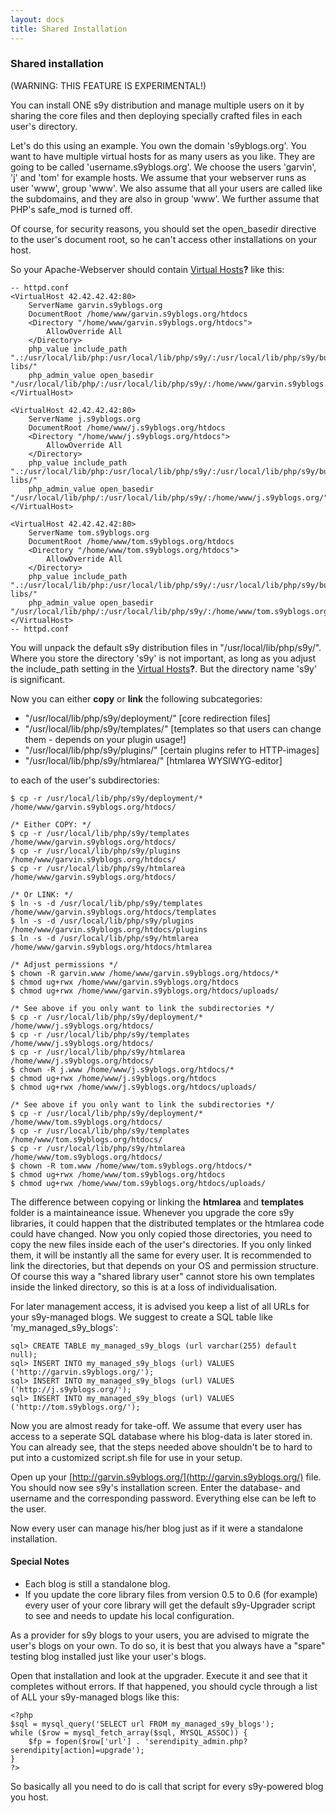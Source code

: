 ```yaml
---
layout: docs
title: Shared Installation
---
```


### Shared installation

(WARNING: THIS FEATURE IS EXPERIMENTAL!)

You can install ONE s9y distribution and manage multiple users on it by sharing the core files and then deploying specially crafted files in each user's directory.

Let's do this using an example. You own the domain 's9yblogs.org'. You want to have multiple virtual hosts for as many users as you like. They are going to be called 'username.s9yblogs.org'. We choose the users 'garvin', 'j' and 'tom' for example hosts. We assume that your webserver runs as user 'www', group 'www'. We also assume that all your users are called like the subdomains, and they are also in group 'www'. We further assume that PHP's safe\_mod is turned off.

Of course, for security reasons, you should set the open\_basedir directive to the user's document root, so he can't access other installations on your host.

So your Apache-Webserver should contain [Virtual Hosts](/index.php?cmd=newdoc&newdocname=Virtual+Hosts&node=35&refnode=41)**?** like this:

    -- httpd.conf
    <VirtualHost 42.42.42.42:80>
        ServerName garvin.s9yblogs.org
        DocumentRoot /home/www/garvin.s9yblogs.org/htdocs
        <Directory "/home/www/garvin.s9yblogs.org/htdocs">
            AllowOverride All
        </Directory>
        php_value include_path ".:/usr/local/lib/php:/usr/local/lib/php/s9y/:/usr/local/lib/php/s9y/bundled-libs/"
        php_admin_value open_basedir "/usr/local/lib/php/:/usr/local/lib/php/s9y/:/home/www/garvin.s9yblogs.org/"
    </VirtualHost>

    <VirtualHost 42.42.42.42:80>
        ServerName j.s9yblogs.org
        DocumentRoot /home/www/j.s9yblogs.org/htdocs
        <Directory "/home/www/j.s9yblogs.org/htdocs">
            AllowOverride All
        </Directory>
        php_value include_path ".:/usr/local/lib/php:/usr/local/lib/php/s9y/:/usr/local/lib/php/s9y/bundled-libs/"
        php_admin_value open_basedir "/usr/local/lib/php/:/usr/local/lib/php/s9y/:/home/www/j.s9yblogs.org/"
    </VirtualHost>

    <VirtualHost 42.42.42.42:80>
        ServerName tom.s9yblogs.org
        DocumentRoot /home/www/tom.s9yblogs.org/htdocs
        <Directory "/home/www/tom.s9yblogs.org/htdocs">
            AllowOverride All
        </Directory>
        php_value include_path ".:/usr/local/lib/php:/usr/local/lib/php/s9y/:/usr/local/lib/php/s9y/bundled-libs/"
        php_admin_value open_basedir "/usr/local/lib/php/:/usr/local/lib/php/s9y/:/home/www/tom.s9yblogs.org/"
    </VirtualHost>
    -- httpd.conf

You will unpack the default s9y distribution files in "/usr/local/lib/php/s9y/". Where you store the directory 's9y' is not important, as long as you adjust the include\_path setting in the [Virtual Hosts](/index.php?cmd=newdoc&newdocname=Virtual+Hosts&node=35&refnode=41)**?**. But the directory name 's9y' is significant.

Now you can either **copy** or **link** the following subcategories:

* "/usr/local/lib/php/s9y/deployment/" [core redirection files]
* "/usr/local/lib/php/s9y/templates/" [templates so that users can change them - depends on your plugin usage!]
* "/usr/local/lib/php/s9y/plugins/" [certain plugins refer to HTTP-images]
* "/usr/local/lib/php/s9y/htmlarea/" [htmlarea WYSIWYG-editor]

to each of the user's subdirectories:

    $ cp -r /usr/local/lib/php/s9y/deployment/* /home/www/garvin.s9yblogs.org/htdocs/

    /* Either COPY: */
    $ cp -r /usr/local/lib/php/s9y/templates /home/www/garvin.s9yblogs.org/htdocs/
    $ cp -r /usr/local/lib/php/s9y/plugins /home/www/garvin.s9yblogs.org/htdocs/
    $ cp -r /usr/local/lib/php/s9y/htmlarea /home/www/garvin.s9yblogs.org/htdocs/

    /* Or LINK: */
    $ ln -s -d /usr/local/lib/php/s9y/templates /home/www/garvin.s9yblogs.org/htdocs/templates
    $ ln -s -d /usr/local/lib/php/s9y/plugins /home/www/garvin.s9yblogs.org/htdocs/plugins
    $ ln -s -d /usr/local/lib/php/s9y/htmlarea /home/www/garvin.s9yblogs.org/htdocs/htmlarea

    /* Adjust permissions */
    $ chown -R garvin.www /home/www/garvin.s9yblogs.org/htdocs/*
    $ chmod ug+rwx /home/www/garvin.s9yblogs.org/htdocs
    $ chmod ug+rwx /home/www/garvin.s9yblogs.org/htdocs/uploads/

    /* See above if you only want to link the subdirectories */
    $ cp -r /usr/local/lib/php/s9y/deployment/* /home/www/j.s9yblogs.org/htdocs/
    $ cp -r /usr/local/lib/php/s9y/templates /home/www/j.s9yblogs.org/htdocs/
    $ cp -r /usr/local/lib/php/s9y/htmlarea /home/www/j.s9yblogs.org/htdocs/
    $ chown -R j.www /home/www/j.s9yblogs.org/htdocs/*
    $ chmod ug+rwx /home/www/j.s9yblogs.org/htdocs
    $ chmod ug+rwx /home/www/j.s9yblogs.org/htdocs/uploads/

    /* See above if you only want to link the subdirectories */
    $ cp -r /usr/local/lib/php/s9y/deployment/* /home/www/tom.s9yblogs.org/htdocs/
    $ cp -r /usr/local/lib/php/s9y/templates /home/www/tom.s9yblogs.org/htdocs/
    $ cp -r /usr/local/lib/php/s9y/htmlarea /home/www/tom.s9yblogs.org/htdocs/
    $ chown -R tom.www /home/www/tom.s9yblogs.org/htdocs/*
    $ chmod ug+rwx /home/www/tom.s9yblogs.org/htdocs
    $ chmod ug+rwx /home/www/tom.s9yblogs.org/htdocs/uploads/

The difference between copying or linking the **htmlarea** and **templates** folder is a maintaineance issue. Whenever you upgrade the core s9y libraries, it could happen that the distributed templates or the htmlarea code could have changed. Now you only copied those directories, you need to copy the new files inside each of the user's directories. If you only linked them, it will be instantly all the same for every user. It is recommended to link the directories, but that depends on your OS and permission structure. Of course this way a "shared library user" cannot store his own templates inside the linked directory, so this is at a loss of individualisation.

For later management access, it is advised you keep a list of all URLs for your s9y-managed blogs. We suggest to create a SQL table like 'my\_managed\_s9y\_blogs':

    sql> CREATE TABLE my_managed_s9y_blogs (url varchar(255) default null);
    sql> INSERT INTO my_managed_s9y_blogs (url) VALUES ('http://garvin.s9yblogs.org/');
    sql> INSERT INTO my_managed_s9y_blogs (url) VALUES ('http://j.s9yblogs.org/');
    sql> INSERT INTO my_managed_s9y_blogs (url) VALUES ('http://tom.s9yblogs.org/');

Now you are almost ready for take-off. We assume that every user has access to a seperate SQL database where his blog-data is later stored in. You can already see, that the steps needed above shouldn't be to hard to put into a customized script.sh file for use in your setup.

Open up your [http://garvin.s9yblogs.org/](http://garvin.s9yblogs.org/) file. You should now see s9y's installation screen. Enter the database- and username and the corresponding password. Everything else can be left to the user.

Now every user can manage his/her blog just as if it were a standalone installation.

#### Special Notes

* Each blog is still a standalone blog.
* If you update the core library files from version 0.5 to 0.6 (for example) every user of your core library will get the default s9y-Upgrader script to see and needs to update his local configuration.

As a provider for s9y blogs to your users, you are advised to migrate the user's blogs on your own. To do so, it is best that you always have a "spare" testing blog installed just like your user's blogs.

Open that installation and look at the upgrader. Execute it and see that it completes without errors. If that happened, you should cycle through a list of ALL your s9y-managed blogs like this:

    <?php
    $sql = mysql_query('SELECT url FROM my_managed_s9y_blogs');
    while ($row = mysql_fetch_array($sql, MYSQL_ASSOC)) {
        $fp = fopen($row['url'] . 'serendipity_admin.php?serendipity[action]=upgrade');
    }
    ?>

So basically all you need to do is call that script for every s9y-powered blog you host.
